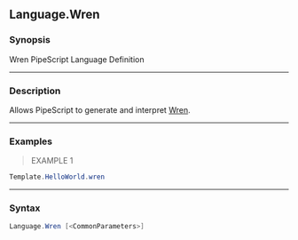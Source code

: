 Language.Wren
-------------

### Synopsis
Wren PipeScript Language Definition

---

### Description

Allows PipeScript to generate and interpret [Wren](https://wren.io/).

---

### Examples
> EXAMPLE 1

```PowerShell
Template.HelloWorld.wren
```

---

### Syntax
```PowerShell
Language.Wren [<CommonParameters>]
```
